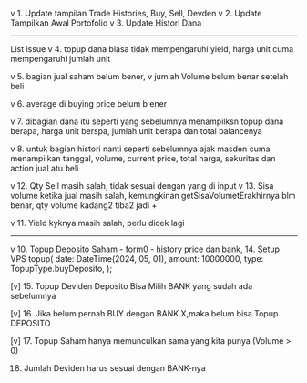v 1. Update tampilan Trade Histories, Buy, Sell, Devden
v 2. Update Tampilkan Awal Portofolio
v 3. Update Histori Dana

------------

List issue
v 4. topup dana biasa tidak mempengaruhi yield, harga unit cuma mempengaruhi jumlah unit

v 5. ⁠bagian jual saham belum bener,
v jumlah Volume belum benar setelah beli

v 6. ⁠average di buying price belum b
ener

v 7. ⁠dibagian dana itu seperti yang sebelumnya menampilksn topup dana berapa, harga unit berspa, jumlah unit berapa dan total balancenya

v 8. ⁠untuk bagian histori nanti seperti sebelumnya ajak masden cuma menampilkan tanggal, volume, current price, total harga, sekuritas dan action jual atu beli

v 12. Qty Sell masih salah, tidak sesuai dengan yang di input
v 13. Sisa volume ketika jual masih salah, kemungkinan getSisaVolumetErakhirnya blm benar, qty volume kadang2 tiba2 jadi +

v 11. Yield kyknya masih salah, perlu dicek lagi

-------------

v 10. Topup Deposito Saham
    - form0
    - history
    price dan bank,
14. Setup VPS
    topup(
      date: DateTime(2024, 05, 01),
      amount: 10000000,
      type: TopupType.buyDeposito,
    );


[v] 15. Topup Deviden Deposito Bisa Milih BANK yang sudah ada sebelumnya

[v] 16. Jika belum pernah BUY dengan BANK X,maka belum bisa Topup DEPOSITO

[v] 17. Topup Saham hanya memunculkan sama yang kita punya
(Volume > 0)

18. Jumlah Deviden harus sesuai dengan BANK-nya